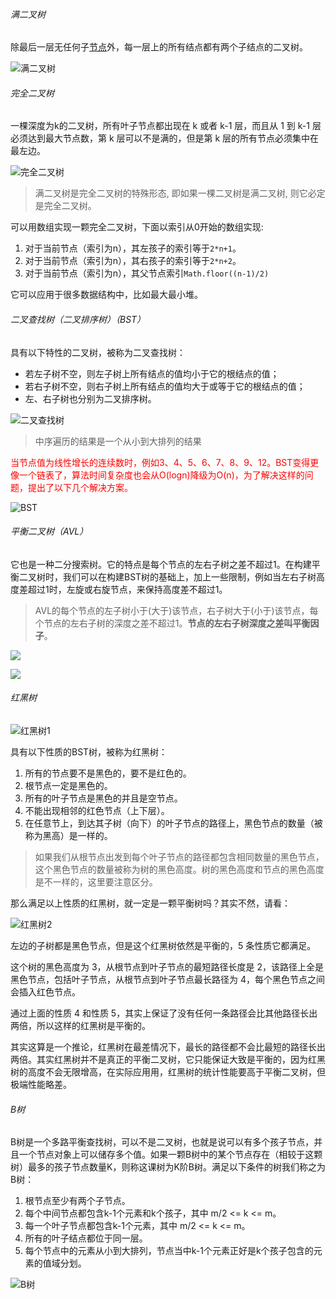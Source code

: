 ###### 满二叉树

除最后一层无任何子[节点](https://baike.baidu.com/item/节点/865052)外，每一层上的所有结点都有两个子结点的二叉树。

![满二叉树](https://bkimg.cdn.bcebos.com/pic/2cf5e0fe9925bc31b16e97ac54df8db1cb1370d7?x-bce-process=image/watermark,image_d2F0ZXIvYmFpa2U4MA==,g_7,xp_5,yp_5/format,f_auto)

###### 完全二叉树

一棵深度为k的二叉树，所有叶子节点都出现在 k 或者 k-1 层，而且从 1 到 k-1 层必须达到最大节点数，第 k 层可以不是满的，但是第 k 层的所有节点必须集中在最左边。 

![完全二叉树](https://bkimg.cdn.bcebos.com/pic/0b7b02087bf40ad162d90fbb596506dfa9ec8a13601b?x-bce-process=image/watermark,image_d2F0ZXIvYmFpa2U4MA==,g_7,xp_5,yp_5/format,f_auto)

> 满二叉树是完全二叉树的特殊形态, 即如果一棵二叉树是满二叉树, 则它必定是完全二叉树。

可以用数组实现一颗完全二叉树，下面以索引从0开始的数组实现:

1. 对于当前节点（索引为n），其左孩子的索引等于`2*n+1`。
2. 对于当前节点（索引为n），其右孩子的索引等于`2*n+2`。
3. 对于当前节点（索引为n），其父节点索引`Math.floor((n-1)/2)`

它可以应用于很多数据结构中，比如最大最小堆。

###### 二叉查找树（二叉排序树）（BST）

具有以下特性的二叉树，被称为二叉查找树：
- 若左子树不空，则左子树上所有结点的值均小于它的根结点的值；
- 若右子树不空，则右子树上所有结点的值均大于或等于它的根结点的值；
- 左、右子树也分别为二叉排序树。

![二叉查找树](https://bkimg.cdn.bcebos.com/pic/94cad1c8a786c9179df9bed6c93d70cf3ac75763?x-bce-process=image/watermark,image_d2F0ZXIvYmFpa2U4MA==,g_7,xp_5,yp_5/format,f_auto)

> 中序遍历的结果是一个从小到大排列的结果

<span style="color: red;">当节点值为线性增长的连续数时，例如3、4、5、6、7、8、9、12。BST变得更像一个链表了，算法时间复杂度也会从O(logn)降级为O(n)，为了解决这样的问题，提出了以下几个解决方案。</span>

![BST](https://pic4.zhimg.com/80/v2-062c92b21fc992704bf281530c7d9f97_720w.jpg)

###### 平衡二叉树（AVL）

它也是一种二分搜索树。它的特点是每个节点的左右子树之差不超过1。在构建平衡二叉树时，我们可以在构建BST树的基础上，加上一些限制，例如当左右子树高度差超过1时，左旋或右旋节点，来保持高度差不超过1。

> AVL的每个节点的左子树小于(大于)该节点，右子树大于(小于)该节点，每个节点的左右子树的深度之差不超过1。**节点的左右子树深度之差叫平衡因子**。

![](https://mmbiz.qpic.cn/mmbiz_png/NyY6ajhkfSicdzIAVWQ2ib9VFD3Wj9a7xbic73XLZpUvXY9RwynwCQpuQzDo5UFuyBHx0MLm067uNrCGMPhicn3Qzg/640?tp=webp&wxfrom=5&wx_lazy=1&wx_co=1)

![](https://mmbiz.qpic.cn/mmbiz_png/NyY6ajhkfSicdzIAVWQ2ib9VFD3Wj9a7xbYvBMBtHjRdCFzV0hGwnnBU5vfNZt9cny6Sl1nUJfHSsytx8uibxM5Ow/640?tp=webp&wxfrom=5&wx_lazy=1&wx_co=1)

###### 红黑树

![红黑树1](https://p1-jj.byteimg.com/tos-cn-i-t2oaga2asx/gold-user-assets/2019/12/14/16f03bae101f8c99~tplv-t2oaga2asx-watermark.awebp)

具有以下性质的BST树，被称为红黑树：

1. 所有的节点要不是黑色的，要不是红色的。
2. 根节点一定是黑色的。
3. 所有的叶子节点是黑色的并且是空节点。
4. 不能出现相邻的红色节点（上下层）。
5. 在任意节上，到达其子树（向下）的叶子节点的路径上，黑色节点的数量（被称为黑高）是一样的。

> 如果我们从根节点出发到每个叶子节点的路径都包含相同数量的黑色节点，这个黑色节点的数量被称为树的黑色高度。树的黑色高度和节点的黑色高度是不一样的，这里要注意区分。

那么满足以上性质的红黑树，就一定是一颗平衡树吗？其实不然，请看：

![红黑树2](https://p1-jj.byteimg.com/tos-cn-i-t2oaga2asx/gold-user-assets/2019/12/14/16f03bae0d9e0190~tplv-t2oaga2asx-watermark.awebp)

左边的子树都是黑色节点，但是这个红黑树依然是平衡的，5 条性质它都满足。

这个树的黑色高度为 3，从根节点到叶子节点的最短路径长度是 2，该路径上全是黑色节点，包括叶子节点，从根节点到叶子节点最长路径为 4，每个黑色节点之间会插入红色节点。

通过上面的性质 4 和性质 5，其实上保证了没有任何一条路径会比其他路径长出两倍，所以这样的红黑树是平衡的。

其实这算是一个推论，红黑树在最差情况下，最长的路径都不会比最短的路径长出两倍。其实红黑树并不是真正的平衡二叉树，它只能保证大致是平衡的，因为红黑树的高度不会无限增高，在实际应用用，红黑树的统计性能要高于平衡二叉树，但极端性能略差。

###### B树

B树是一个多路平衡查找树，可以不是二叉树，也就是说可以有多个孩子节点，并且一个节点对象上可以储存多个值。如果一颗B树中的某个节点存在（相较于这颗树）最多的孩子节点数量K，则称这课树为K阶B树。满足以下条件的树我们称之为B树：

1. 根节点至少有两个子节点。
2. 每个中间节点都包含k-1个元素和k个孩子，其中 m/2 <= k <= m。
3. 每一个叶子节点都包含k-1个元素，其中 m/2 <= k <= m。
4. 所有的叶子结点都位于同一层。
5. 每个节点中的元素从小到大排列，节点当中k-1个元素正好是k个孩子包含的元素的值域分划。

![B树](https://p1-jj.byteimg.com/tos-cn-i-t2oaga2asx/gold-user-assets/2019/1/6/168232b1eb401c01~tplv-t2oaga2asx-watermark.awebp)
